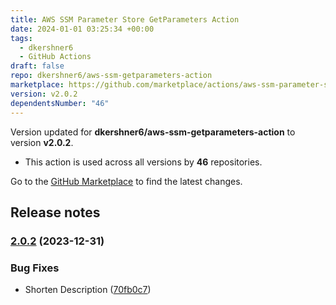 ```yaml
---
title: AWS SSM Parameter Store GetParameters Action
date: 2024-01-01 03:25:34 +00:00
tags:
  - dkershner6
  - GitHub Actions
draft: false
repo: dkershner6/aws-ssm-getparameters-action
marketplace: https://github.com/marketplace/actions/aws-ssm-parameter-store-getparameters-action
version: v2.0.2
dependentsNumber: "46"
---
```



Version updated for **dkershner6/aws-ssm-getparameters-action** to version **v2.0.2**.
- This action is used across all versions by **46** repositories.

Go to the [GitHub Marketplace](https://github.com/marketplace/actions/aws-ssm-parameter-store-getparameters-action) to find the latest changes.

## Release notes


### [2.0.2](https://github.com/dkershner6/aws-ssm-getparameters-action/compare/v2.0.1...v2.0.2) (2023-12-31)


### Bug Fixes

* Shorten Description ([70fb0c7](https://github.com/dkershner6/aws-ssm-getparameters-action/commit/70fb0c78a000c147997959aca2907b2baa989e1f))

